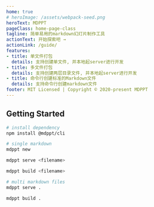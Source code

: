 ```yaml
---
home: true
# heroImage: /assets/webpack-seed.png
heroText: MDPPT
pageClass: home-page-class
tagline: 简单易用的markdown幻灯片制作工具
actionText: 开始探索吧 →
actionLink: /guide/
features:
- title: 单文件打包
  details: 支持创建单文件, 并本地起server进行开发
- title: 多文件打包
  details: 支持创建两层目录文件, 并本地起server进行开发
- title: 命令行创建标准的Markdown文件
  details: 支持命令行创建markdown文件
footer: MIT Licensed | Copyright © 2020-present MDPPT
---
```

## Getting Started

```bash
# install dependency
npm install @mdppt/cli

# single markdown
mdppt new

mdppt serve <filename>

mdppt build <filename>

# multi markdown files
mdppt serve .

mdppt build .
```